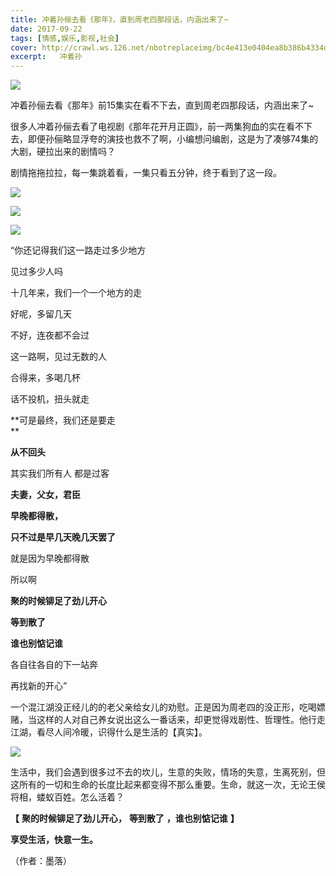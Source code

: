 ```yaml
---
title: 冲着孙俪去看《那年》，直到周老四那段话，内涵出来了~
date: 2017-09-22
tags: [情感,娱乐,影视,社会]
cover: http://crawl.ws.126.net/nbotreplaceimg/bc4e413e0404ea8b386b4334d5ba150d/81fff82f2ef81de35382b885b606c5cb.jpg
excerpt:   冲着孙
---
```

![](http://crawl.ws.126.net/nbotreplaceimg/bc4e413e0404ea8b386b4334d5ba150d/81fff82f2ef81de35382b885b606c5cb.jpg)  

冲着孙俪去看《那年》前15集实在看不下去，直到周老四那段话，内涵出来了~  

很多人冲着孙俪去看了电视剧《那年花开月正圆》，前一两集狗血的实在看不下去，即便孙俪略显浮夸的演技也救不了啊，小编想问编剧，这是为了凑够74集的大剧，硬拉出来的剧情吗？

剧情拖拖拉拉，每一集跳着看，一集只看五分钟，终于看到了这一段。

![](http://crawl.ws.126.net/nbotreplaceimg/d750efec789e0ae40cef6e34bd6e8997/3db980ecfc17957bf57ec115b71776c3.jpg)  

![](http://crawl.ws.126.net/nbotreplaceimg/bc4e413e0404ea8b386b4334d5ba150d/3e945c0fe4f13448f54be153646592b8.jpg)  

![](http://crawl.ws.126.net/nbotreplaceimg/bc4e413e0404ea8b386b4334d5ba150d/9d227544db68cad7718b1e6a33176454.jpg)  

“你还记得我们这一路走过多少地方

见过多少人吗

十几年来，我们一个一个地方的走  

好呢，多留几天  

不好，连夜都不会过

这一路啊，见过无数的人  

合得来，多喝几杯

话不投机，扭头就走  

**可是最终，我们还是要走  
**

**从不回头**

其实我们所有人 都是过客

**夫妻，父女，君臣**

**早晚都得散，**

**只不过是早几天晚几天罢了**  

就是因为早晚都得散

所以啊

**聚的时候铆足了劲儿开心**

**等到散了**

**谁也别惦记谁**

各自往各自的下一站奔

再找新的开心”

一个混江湖没正经儿的的老父亲给女儿的劝慰。正是因为周老四的没正形，吃喝嫖赌，当这样的人对自己养女说出这么一番话来，却更觉得戏剧性、哲理性。他行走江湖，看尽人间冷暖，识得什么是生活的【真实】。  

![](http://crawl.ws.126.net/nbotreplaceimg/bc4e413e0404ea8b386b4334d5ba150d/b6106594815e1496de56cb34a6d9d5c4.jpg)  

生活中，我们会遇到很多过不去的坎儿，生意的失败，情场的失意，生离死别，但这所有的一切和生命的长度比起来都变得不那么重要。生命，就这一次，无论王侯将相，蝼蚁百姓。怎么活着？  

**【** **聚的时候铆足了劲儿开心，** **等到散了** **，谁也别惦记谁** **】**

**享受生活，快意一生。**

（作者：墨落）


